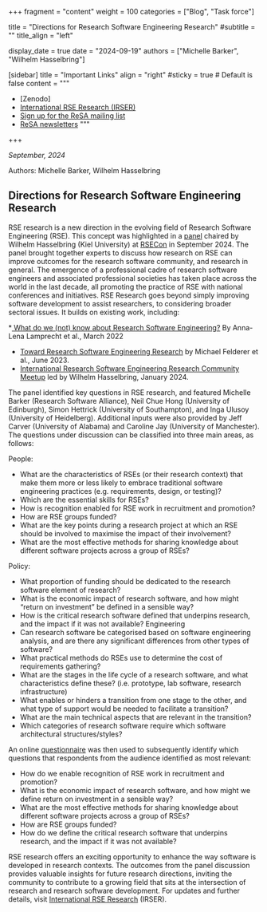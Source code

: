 +++
fragment = "content"
weight = 100
categories = ["Blog", "Task force"]

title = "Directions for Research Software Engineering Research"
#subtitle = ""
title_align = "left"

display_date = true
date = "2024-09-19"
authors = ["Michelle Barker", "Wilhelm Hasselbring"]

[sidebar]
  title = "Important Links"
  align = "right"
  #sticky = true # Default is false
  content = """
  * [Zenodo]
  * [International RSE Research (IRSER)](https://irser.github.io/)
  * [Sign up for the ReSA mailing list](https://landing.mailerlite.com/webforms/landing/i5e1h2)
  * [ReSA newsletters](/news)
  """
  
+++

_September, 2024_  

Authors: Michelle Barker, Wilhelm Hasselbring

## Directions for Research Software Engineering Research

RSE research is a new direction in the evolving field of Research Software Engineering (RSE). This concept was highlighted in a [panel](https://oceanrep.geomar.de/id/eprint/60691/) chaired by Wilhelm Hasselbring (Kiel University) at [RSECon](https://rsecon24.society-rse.org/) in September 2024. The panel brought together experts to discuss how research on RSE can improve outcomes for the research software community, and research in general.
The emergence of a professional cadre of research software engineers and associated professional societies has taken place across the world in the last decade, all promoting the practice of RSE with national conferences and initiatives. RSE Research goes beyond simply improving software development to assist researchers, to considering broader sectoral issues. It builds on existing work, including: 

*[ What do we (not) know about Research Software Engineering?](https://doi.org/10.5281/zenodo.6395908) By Anna-Lena Lamprecht et al., March 2022
* [Toward Research Software Engineering Research](https://doi.org/10.5281/ZENODO.8020525) by Michael Felderer et al., June 2023. 
* [International Research Software Engineering Research Community Meetup](https://fg-rse.gi.de/veranstaltung/international-research-software-engineering-research-community-meetup) led by Wilhelm Hasselbring, January 2024.

The panel identified key questions in RSE research, and featured Michelle Barker (Research Software Alliance), Neil Chue Hong (University of Edinburgh), Simon Hettrick (University of Southampton), and Inga Ulusoy (University of Heidelberg). Additional inputs were also provided by Jeff Carver (University of Alabama) and Caroline Jay (University of Manchester). The questions under discussion can be classified into three main areas, as follows:

People:
* What are the characteristics of RSEs (or their research context) that make them more or less likely to embrace traditional software engineering practices (e.g. requirements, design, or testing)?
* Which are the essential skills for RSEs?
* How is recognition enabled for RSE work in recruitment and promotion?
* How are RSE groups funded?
* What are the key points during a research project at which an RSE should be involved to maximise the impact of their involvement?
* What are the most effective methods for sharing knowledge about different software projects across a group of RSEs?

Policy:
* What proportion of funding should be dedicated to the research software element of research?
* What is the economic impact of research software, and how might “return on investment” be defined in a sensible way?
* How is the critical research software defined that underpins research, and the impact if it was not available?
Engineering
* Can research software be categorised based on software engineering analysis, and are there any significant differences from other types of software?
* What practical methods do RSEs use to determine the cost of requirements gathering?
* What are the stages in the life cycle of a research software, and what characteristics define these? (i.e. prototype, lab software, research infrastructure)
* What enables or hinders a transition from one stage to the other, and what type of support would be needed to facilitate a transition?
* What are the main technical aspects that are relevant in the transition?
* Which categories of research software require which software architectural structures/styles?

An online [questionnaire](https://docs.google.com/forms/d/e/1FAIpQLSf9lgs194WrFWrxXlDX-dVf1qBR_ZNfWtthcIsSl0Q2Qo2GsA/viewform) was then used to subsequently identify which questions that respondents from the audience identified as most relevant:

* How do we enable recognition of RSE work in recruitment and promotion?
* What is the economic impact of research software, and how might we define return on investment in a sensible way?
* What are the most effective methods for sharing knowledge about different software projects across a group of RSEs?
* How are RSE groups funded?
* How do we define the critical research software that underpins research, and the impact if it was not available?

RSE research offers an exciting opportunity to enhance the way software is developed in research contexts. The outcomes from the panel discussion provides valuable insights for future research directions, inviting the community to contribute to a growing field that sits at the intersection of research and research software development. For updates and further details, visit [International RSE Research](https://irser.github.io/) (IRSER).
